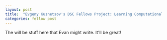 ```yaml
---
layout: post
title:  "Evgeny Kuznetsov's DSC Fellows Project: Learning Computational Thinking for Digital Humanities"
categories: fellow post
---
```

The will be stuff here that Evan might write. It'll be great!